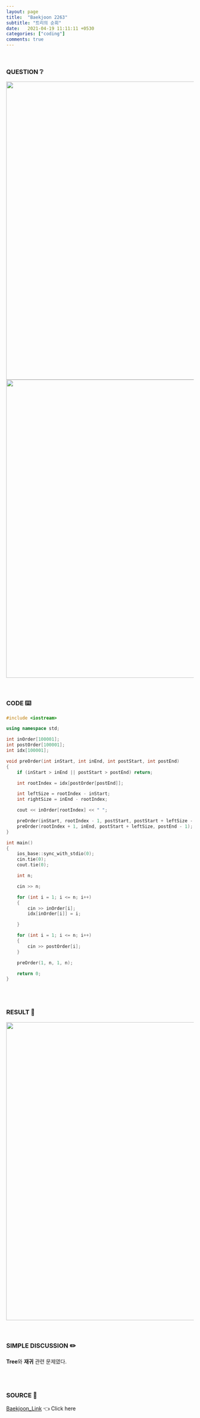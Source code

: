 ```yaml
---
layout: page
title:  "Baekjoon 2263"
subtitle: "트리의 순회"
date:   2021-04-19 11:11:11 +0530
categories: ["coding"]
comments: true
---
```


<br>

### QUESTION ❔

<img src="{{ '/assets/baekjoon/2263.jpg' }}" style="width: 800px; height: auto; margin-left: auto; margin-right: auto; display: block;">
<img src="{{ '/assets/baekjoon/2263a.jpg' }}" style="width: 800px; height: auto; margin-left: auto; margin-right: auto; display: block;">  

<br>
<br>

### CODE ⌨️

```c++
#include <iostream>

using namespace std;

int inOrder[100001];
int postOrder[100001];
int idx[100001];

void preOrder(int inStart, int inEnd, int postStart, int postEnd)
{
	if (inStart > inEnd || postStart > postEnd) return;

	int rootIndex = idx[postOrder[postEnd]];

	int leftSize = rootIndex - inStart;
	int rightSize = inEnd - rootIndex;

	cout << inOrder[rootIndex] << " ";

	preOrder(inStart, rootIndex - 1, postStart, postStart + leftSize - 1);
	preOrder(rootIndex + 1, inEnd, postStart + leftSize, postEnd - 1);
}

int main()
{
	ios_base::sync_with_stdio(0);
	cin.tie(0);
	cout.tie(0);

	int n;

	cin >> n;

	for (int i = 1; i <= n; i++)
	{
		cin >> inOrder[i];
		idx[inOrder[i]] = i;

	}

	for (int i = 1; i <= n; i++)
	{
		cin >> postOrder[i];
	}

	preOrder(1, n, 1, n);

	return 0;
}
```  

<br>
<br>

### RESULT 💛

<img src="{{ '/assets/baekjoon/2263r.jpg' }}" style="width: 800px; height: auto; margin-left: auto; margin-right: auto; display: block;">  

<br>
<br>

### SIMPLE DISCUSSION ✏️

**Tree**와 **재귀** 관련 문제였다.  

<br>
<br>

### SOURCE 💎

[Baekjoon_Link][link] 👈 Click here  

<br>
<br>
<br>

<script src="https://utteranc.es/client.js"
        repo="DCherish/DCherish.github.io"
        issue-term="pathname"
        theme="boxy-light"
        crossorigin="anonymous"
        async>
</script>

[link]: https://www.acmicpc.net/problem/2263